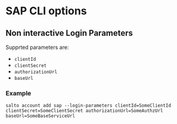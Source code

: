# SAP CLI options

## Non interactive Login Parameters

Supprted parameters are:

- `clientId`
- `clientSecret`
- `authorizationUrl`
- `baseUrl`

### Example

```
salto account add sap --login-parameters clientId=SomeClientId clientSecret=SomeClientSecret authorizationUrl=SomeAuthzUrl baseUrl=SomeBaseServiceUrl
```
